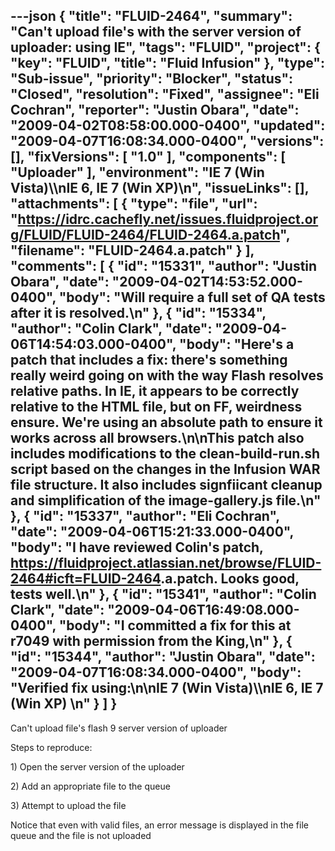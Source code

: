 ---json
{
  "title": "FLUID-2464",
  "summary": "Can't upload file's with the server version of uploader: using IE",
  "tags": "FLUID",
  "project": {
    "key": "FLUID",
    "title": "Fluid Infusion"
  },
  "type": "Sub-issue",
  "priority": "Blocker",
  "status": "Closed",
  "resolution": "Fixed",
  "assignee": "Eli Cochran",
  "reporter": "Justin Obara",
  "date": "2009-04-02T08:58:00.000-0400",
  "updated": "2009-04-07T16:08:34.000-0400",
  "versions": [],
  "fixVersions": [
    "1.0"
  ],
  "components": [
    "Uploader"
  ],
  "environment": "IE 7 (Win Vista)\\\nIE 6, IE 7 (Win XP)\n",
  "issueLinks": [],
  "attachments": [
    {
      "type": "file",
      "url": "https://idrc.cachefly.net/issues.fluidproject.org/FLUID/FLUID-2464/FLUID-2464.a.patch",
      "filename": "FLUID-2464.a.patch"
    }
  ],
  "comments": [
    {
      "id": "15331",
      "author": "Justin Obara",
      "date": "2009-04-02T14:53:52.000-0400",
      "body": "Will require a full set of QA tests after it is resolved.\n"
    },
    {
      "id": "15334",
      "author": "Colin Clark",
      "date": "2009-04-06T14:54:03.000-0400",
      "body": "Here's a patch that includes a fix: there's something really weird going on with the way Flash resolves relative paths. In IE, it appears to be correctly relative to the HTML file, but on FF, weirdness ensure. We're using an absolute path to ensure it works across all browsers.\n\nThis patch also includes modifications to the clean-build-run.sh script based on the changes in the Infusion WAR file structure. It also includes signfiicant cleanup and simplification of the image-gallery.js file.\n"
    },
    {
      "id": "15337",
      "author": "Eli Cochran",
      "date": "2009-04-06T15:21:33.000-0400",
      "body": "I have reviewed Colin's patch, <https://fluidproject.atlassian.net/browse/FLUID-2464#icft=FLUID-2464>.a.patch. Looks good, tests well.\n"
    },
    {
      "id": "15341",
      "author": "Colin Clark",
      "date": "2009-04-06T16:49:08.000-0400",
      "body": "I committed a fix for this at r7049 with permission from the King,\n"
    },
    {
      "id": "15344",
      "author": "Justin Obara",
      "date": "2009-04-07T16:08:34.000-0400",
      "body": "Verified fix using:\n\nIE 7 (Win Vista)\\\nIE 6, IE 7 (Win XP)&#x20;\n"
    }
  ]
}
---
Can't upload file's flash 9 server version of uploader

Steps to reproduce:

1\) Open the server version of the uploader

2\) Add an appropriate file to the queue

3\) Attempt to upload the file

Notice that even with valid files, an error message is displayed in the file queue and the file is not uploaded

        